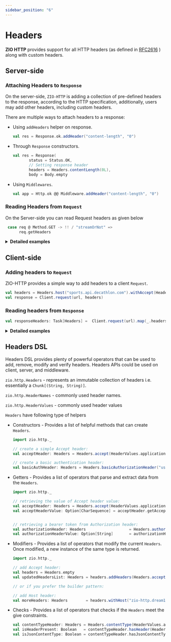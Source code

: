 ```yaml
---
sidebar_position: "6"
---
```

# Headers

**ZIO HTTP** provides support for all HTTP headers (as defined in [RFC2616](https://datatracker.ietf.org/doc/html/rfc2616) ) along with  custom headers.

## Server-side

### Attaching Headers to `Response`
On the server-side, `ZIO-HTTP` is adding a collection of pre-defined headers to the response, according to the HTTP specification, additionally, users may add other headers, including custom headers.

There are multiple ways to attach headers to a response:
- Using `addHeaders` helper on response.
    ```scala
    val res = Response.ok.addHeader("content-length", "0")
    ```

- Through `Response` constructors.
    ```scala
    val res = Response(
           status = Status.OK,
           // Setting response header 
           headers = Headers.contentLength(0L),
           body = Body.empty
    ```
- Using `Middlewares`.
    ```scala
    val app = Http.ok @@ Middleware.addHeader("content-length", "0")
    ```

### Reading Headers from `Request`

On the Server-side you can read Request headers as given below

```scala
 case req @ Method.GET -> !! / "streamOrNot" =>
      req.getHeaders
```

<details>
<summary><b>Detailed examples </b></summary>


- Example below shows how the Headers could be added to a response by using `Response` constructors and how a custom header is added to `Response` through `addHeader`:

  ```scala
  import zio.http._
  import zio.http.Server
  import zio.{App, Chunk, ExitCode, URIO}
  import zio.stream.ZStream
  
  object SimpleResponseDispatcher extends App {
    override def run(args: List[String]): URIO[zio.ZEnv, ExitCode] = {
  
      // Starting the server (for more advanced startup configuration checkout `HelloWorldAdvanced`)
      Server.start(8090, app.silent).exitCode
    }
  
    // Create a message as a Chunk[Byte]
    val message                    = Chunk.fromArray("Hello world !\r\n".getBytes(HTTP_CHARSET))
    // Use `Http.collect` to match on route
    val app: HttpApp[Any, Nothing] = Http.collect[Request] {
  
      // Simple (non-stream) based route
      case Method.GET -> !! / "health" => Response.ok
  
      // From Request(req), the headers are accessible.
      case req @ Method.GET -> !! / "streamOrNot" =>
        // Checking if client is able to handle streaming response
        val acceptsStreaming: Boolean = req.hasHeader(HeaderNames.accept, HeaderValues.applicationOctetStream)
        if (acceptsStreaming)
          Response(
            status = Status.OK,
            // Setting response header 
            headers = Headers.contentLength(message.length.toLong), // adding CONTENT-LENGTH header
            body = Body.fromStream(ZStream.fromChunk(message)), // Encoding content using a ZStream
          )
        else { 
          // Adding a custom header to Response
          Response(status = Status.ACCEPTED, body = Body.fromChunk(message)).addHeader("X-MY-HEADER", "test")
        }
    }
  }
  
  ```
- The following example shows how Headers could be added to `Response` in the `Middleware` implementation:

    ```scala
    
      /**
       * Creates an authentication middleware that only allows authenticated requests to be passed on to the app.
       */
      final def customAuth(
        verify: Headers => Boolean,
        responseHeaders: Headers = Headers.empty,
      ): HttpMiddleware[Any, Nothing] =
        Middleware.ifThenElse[Request](req => verify(req.getHeaders))(
          _ => Middleware.identity,
          _ => Middleware.fromHttp(Http.status(Status.FORBIDDEN).addHeaders(responseHeaders)),
        )
    
    ```

- More examples:
  - [BasicAuth](https://github.com/zio/zio-http/blob/main/example/src/main/scala/BasicAuth.scala)
  - [Authentication](https://github.com/zio/zio-http/blob/main/example/src/main/scala/Authentication.scala)

</details>

## Client-side

### Adding headers to `Request` 

ZIO-HTTP provides a simple way to add headers to a client `Request`. 

```scala
val headers = Headers.host("sports.api.decathlon.com").withAccept(HeaderValues.applicationJson)
val response = Client.request(url, headers)
```

### Reading headers from `Response`

```scala
val responseHeaders: Task[Headers] =  Client.request(url).map(_.headers)
```

<details>
<summary><b>Detailed examples</b> </summary>

- The sample below shows how a header could be added to a client request:

    ```scala
    import zio.http._
    import zio.http.service._
    import zio._
    
    object SimpleClientJson extends App {
      val env     = ChannelFactory.auto ++ EventLoopGroup.auto()
      val url     = "http://sports.api.decathlon.com/groups/water-aerobics"
      // Construct headers
      val headers = Headers.host("sports.api.decathlon.com").withAccept(HeaderValues.applicationJson) 
    
      val program = for {
        // Pass headers to request
        res  <- Client.request(url, headers)
        // List all response headers
        _    <- console.putStrLn(res.headers.toList.mkString("\n"))
        data <-
          // Check if response contains a specified header with a specified value.
          if (res.hasHeader(HeaderNames.contentType, HeaderValues.applicationJson))
            res.bodyAsString
          else
            res.bodyAsString
        _    <- console.putStrLn { data }
      } yield ()
    
      override def run(args: List[String]): URIO[zio.ZEnv, ExitCode] = program.exitCode.provideCustomLayer(env)
    
    }
    ```

</details>

## Headers DSL

Headers DSL provides plenty of powerful operators that can be used to add, remove, modify and verify headers. Headers APIs could be used on client, server, and middleware.

`zio.http.Headers`      - represents an immutable collection of headers i.e. essentially a `Chunk[(String, String)]`.

`zio.http.HeaderNames`  - commonly used header names.

`zio.http.HeaderValues` - commonly used header values

`Headers` have following type of helpers
- Constructors -  Provides a list of helpful methods that can create `Headers`.

    ```scala
    import zio.http._
    
    // create a simple Accept header:
    val acceptHeader: Headers = Headers.accept(HeaderValues.applicationJson)
    
    // create a basic authentication header:
    val basicAuthHeader: Headers = Headers.basicAuthorizationHeader("username", "password")
    ```

- Getters - Provides a list of operators that parse and extract data from the `Headers`.

    ```scala
    import zio.http._
    
    // retrieving the value of Accept header value:
    val acceptHeader: Headers = Headers.accept(HeaderValues.applicationJson)
    val acceptHeaderValue: Option[CharSequence] = acceptHeader.getAccept
    
    
    // retrieving a bearer token from Authorization header:
    val authorizationHeader: Headers                   = Headers.authorization("Bearer test")
    val authorizationHeaderValue: Option[String]       = authorizationHeader.getBearerToken
    ```

- Modifiers - Provides a list of operators that modify the current `Headers`. Once modified, a new instance of the same type is returned.

    ```scala
    import zio.http._
    
    // add Accept header:
    val headers = Headers.empty
    val updatedHeadersList: Headers = headers.addHeaders(Headers.accept(HeaderValues.applicationJson))
    
    // or if you prefer the builder pattern:
    
    // add Host header:
    val moreHeaders: Headers        = headers.withHost("zio-http.dream11.com")
    
    ```

- Checks - Provides a list of operators that checks if the `Headers` meet the give constraints.

    ```scala
    val contentTypeHeader: Headers = Headers.contentType(HeaderValues.applicationJson)
    val isHeaderPresent: Boolean   = contentTypeHeader.hasHeader(HeaderNames.contentType) 
    val isJsonContentType: Boolean = contentTypeHeader.hasJsonContentType
    
    
    ```
